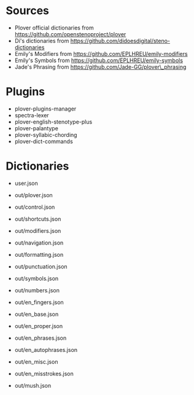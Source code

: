# Sources

- Plover official dictionaries from https://github.com/openstenoproject/plover
- Di's dictionaries from https://github.com/didoesdigital/steno-dictionaries
- Emily's Modifiers from https://github.com/EPLHREU/emily-modifiers
- Emily's Symbols from https://github.com/EPLHREU/emily-symbols
- Jade's Phrasing from https://github.com/Jade-GG/plover\_phrasing

# Plugins

- plover-plugins-manager
- spectra-lexer
- plover-english-stenotype-plus
- plover-palantype
- plover-syllabic-chording
- plover-dict-commands

# Dictionaries

- user.json

- out/plover.json
- out/control.json
- out/shortcuts.json
- out/modifiers.json
- out/navigation.json
- out/formatting.json
- out/punctuation.json
- out/symbols.json
- out/numbers.json

- out/en\_fingers.json
- out/en\_base.json
- out/en\_proper.json
- out/en\_phrases.json
- out/en\_autophrases.json
- out/en\_misc.json
- out/en\_misstrokes.json

- out/mush.json

